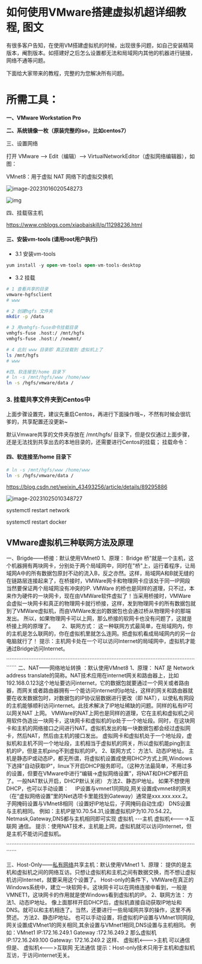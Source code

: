 # 如何使用VMware搭建虚拟机超详细教程, 图文

有很多客户告知，在使用VM搭建虚拟机的时候，出现很多问题，如自己安装精简版本，阉割版本。如搭建好之后怎么设置都无法和局域网内其他的机器进行链接，网络不通等问题。

下面给大家带来的教程，完整的为您解决所有问题。

# **所需工具：**

**一、VMware Workstation Pro**

**二、系统镜像一枚（原装完整的iso，比如centos7）**

三、设置网络

打开 VMware --> Edit（编辑）--> VirtualNetworkEditor（虚拟网络编辑器），如图：

VMnet8：用于虚拟 NAT 网络下的虚拟交换机

![image-20231016020548273](http://img.an520.com/test/image-20231016020548273.png)

![img](http://img.an520.com/test/713744-20190729232910301-1368050577.png)



四、挂载宿主机

https://www.cnblogs.com/xiaobaiskill/p/11298236.html

#### 三、安装vm-tools (请用root用户执行)

- 3.1 安装vm-tools

```kotlin
yum install -y open-vm-tools open-vm-tools-desktop
```

- 3.2 挂载

```bash
# 1 查看共享的目录
vmware-hgfsclient
# www

# 2 创建hgfs 文件夹
mkdir -p /data

# 3 用vmhgfs-fuse命令挂载目录
vmhgfs-fuse .host:/ /mnt/hgfs
vmhgfs-fuse .host:/ /newmnt/

# 4 此刻 www 目录即 真正挂载到 虚拟机上了
ls /mnt/hgfs
# www

#四、软连接至/home 目录下
# ln -s /mnt/hgfs/www /home/www
ln -s /hgfs/vmware/data /
```

### 3. 挂载共享文件夹到Centos中

上面步骤设置完，建议先重启Centos，再进行下面操作哦~，不然有时候会很坑爹的，共享配置还没更新~

默认Vmware共享的文件夹存放在 /mnt/hgfs/ 目录下，但是仅仅通过上面步骤，还是无法找到共享出去的本地目录的，还需要进行Centos的挂载；
挂载命令：

#### 四、软连接至/home 目录下

```bash
# ln -s /mnt/hgfs/www /home/www
ln -s /hgfs/vmware/data /
```

https://blog.csdn.net/weixin_43493256/article/details/89295886

![image-20231025010348727](http://img.an520.com/test/image-20231025010348727.png)

systemctl restart network



systemctl restart  docker



## VMware虚拟机三种联网方法及原理



一、Brigde——桥接：默认使用VMnet0   1、原理：   Bridge  桥"就是一个主机，这个机器拥有两块网卡，分别处于两个局域网中，同时在"桥"上，运行着程序，让局域网A中的所有数据包原封不动的流入B，反之亦然。这样，局域网A和B就无缝的在链路层连接起来了，在桥接时，VMWare网卡和物理网卡应该处于同一IP网段  当然要保证两个局域网没有冲突的IP.   VMWare 的桥也是同样的道理，只不过，本来作为硬件的一块网卡，现在由VMWare软件虚拟了！当采用桥接时，VMWare会虚拟一块网卡和真正的物理网卡就行桥接，这样，发到物理网卡的所有数据包就到了VMWare虚拟机，而由VMWare发出的数据包也会通过桥从物理网卡的那端发出。   所以，如果物理网卡可以上网，那么桥接的软网卡也没有问题了，这就是桥接上网的原理了。  　   2、联网方式：   这一种联网方式最简单，在局域网内，你的主机是怎么联网的，你在虚拟机里就怎么连网。把虚拟机看成局域网内的另一台电脑就行了！   提示：主机网卡处在一个可以访问Internet的局域网中，虚拟机才能通过Bridge访问Internet。  

\`````````````````````````````````````````````````````````````````````````````````````````````````````````````````````   二、NAT——网络地址转换  ：默认使用VMnet8   1、原理：   NAT 是  Network  address  translate的简称。NAT技术应用在internet网关和路由器上，比如192.168.0.123这个地址要访问internet，它的数据包就要通过一个网关或者路由器，而网关或者路由器拥有一个能访问internet的ip地址，这样的网关和路由器就要在收发数据包时，对数据包的IP协议层数据进行更改（即  NAT），以使私有网段的主机能够顺利访问internet。此技术解决了IP地址稀缺的问题。同样的私有IP可以网关NAT  上网。     VMWare的NAT上网也是同样的道理，它在主机和虚拟机之间用软件伪造出一块网卡，这块网卡和虚拟机的ip处于一个地址段。同时，在这块网卡和主机的网络接口之间进行NAT。虚拟机发出的每一块数据包都会经过虚拟网卡，然后NAT，然后由主机的接口发出。   虚拟网卡和虚拟机处于一个地址段，虚拟机和主机不同一个地址段，主机相当于虚拟机的网关，所以虚拟机能ping到主机的IP，但是主机ping不到虚拟机的IP。   2、联网方式：   方法1、动态IP地址。   主机是静态IP或动态IP，都无所谓，将虚拟机设置成使用DHCP方式上网,Windows下选择“自动获取IP“，linux下开启DHCP服务即可。（这种方法最简单，不用过多的设置，但要在VMware中进行“编辑→虚拟网络设置”，将NAT和DHCP都开启了。一般NAT默认开启，DHCP默认关闭）   方法2、静态IP地址。   如果不想使用DHCP，也可以手动设置：　   IP设置与vmnet1同网段,网关设置成vmnet8的网关（在“虚拟网络设置”里的Net选项卡里能找到Gateway）通常是xxx.xxx.xxx.2。  子网掩码设置与VMnet8相同（设置好IP地址后，子网掩码自动生成）  DNS设置与主机相同。   例如：主机IP是10.70.54.31,设置虚拟机IP为10.70.54.22。Netmask,Gateway,DNS都与主机相同即可实现  虚拟机  ---主机  虚拟机<---->互联网  通信。     提示：使用NAT技术，主机能上网，虚拟机就可以访问Internet，但是主机不能访问虚拟机。 

\`````````````````````````````````````````````````````````````````````````````````````````````````````````````````````

  三、Host-Only——[私有网络](https://cloud.tencent.com/product/vpc?from_column=20065&from=20065)共享主机：默认使用VMnet1   1、原理：   提供的是主机和虚拟机之间的网络互访。只想让虚拟机和主机之间有数据交换，而不想让虚拟机访问Internet，就要采用这个设置了。   Host-only的条件下，VMWare在真正的Windows系统中，建立一块软网卡。这块网卡可以在网络连接中看到，一般是VMNET1，这块网卡的作用就是使Windows看到虚拟机的IP。   2、联网方法：   方法1、动态IP地址。  像上面那样开启DHCP后，虚拟机直接自动获取IP地址和DNS。就可以和主机相连了。当然，还要进行一些局域网共享的操作，这里不再赘述。   方法2、静态IP地址。     也可以手动设置，将虚拟机IP设置与VMnet1同网段,网关设置成VMnet1的网关相同,其余设置与VMnet1相同,DNS设置与主机相同。   例如：VMnet1  IP:172.16.249.1     Gateway  :172.16.249.2   那么虚拟机  IP:172.16.249.100     Gateway:  172.16.249.2   这样、    虚拟机<--->主机        可以通信      但是、     虚拟机<--->互联网    无法通信   提示：Host-only技术只用于主机和虚拟机互访，于访问internet无关。